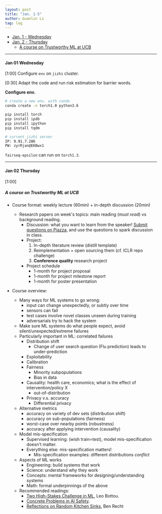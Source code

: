 ```yaml
---
layout: post
title: "Jan. 1-5"
author: Guanlin Li
tag: log
---
```


* [Jan. 1 - Wednesday](#jan-01-wednesday)
* [Jan. 2 - Thursday](#jan-02-thursday)
  * [A course on Trustworthy ML at UCB](#a-course-on-trustworthy-ml-at-ucb)

---

#### Jan 01 Wednesday

[1:00] Configure `env` on `jizhi` cluster.

[0:30] Adapt the code and run risk estimation for barrier words.



**Configure env.**

```bash
# create a new env. with conda
conda create -n torch1.0 python3.6

pip install torch
pip install ipdb
pip install ipython
pip install tqdm

# current jizhi server
IP: 9.91.7.206
PW: zyrRjan@EKBwx1
```

`fairseq-epsilon` can run on `torch1.3`.

---

#### Jan 02 Thursday

[1:00] 



##### A course on Trustworthy ML at UCB

- Course format: weekly lecture (60min) + in-depth discussion (20min)
  - Research papers on week's topics: main reading (*must read*) vs background reading.
    - Discussion: what you want to learn from the speaker! <u>Submit questions on Piazza</u>, and use the questions to spark discussion in class.
    - Project:
      1. In-depth literature review (distill template)
      2. Reimplementation + open sourcing them (cf. ICLR repo challenge)
      3. **Conference quality** research project
    - Project schedule
      - 1-month for project proposal
      - 1-month for project milestone report
      - 1-month for poster presentation

- Course overview:
  - Many ways for ML systems to go wrong:
    - input can change unexpectedly, or subtly over time
    - sensors can fail
    - test cases involve novel classes unseen during training
    - adversarials try to hack the system
  - Make sure ML systems do what people expect, avoid silent/unexpected/extreme failures
  - Particularly important in ML: correlated failures
    - Distribution shift
      - Change of user search question (Flu prediction) leads to under-prediction
    - Exploitability
    - Calibration
    - Fairness
      - Minority subpopulations
      - Bias in data
    - Causality: health care, economics; what is the effect of intervention/policy X
      - out-of-distribution
    - Privacy v.s. accuracy
      - Differential privacy
  - Alternative metrics
    - accuracy on variety of dev sets (distribution shift)
    - accuracy on sub-populations (fairness)
    - worst-case over nearby points (robustness)
    - accuracy after applying intervention (causality)
  - Model mis-specification
    - Supervised learning: (wish train=test), model mis-specification doesn't matter.
    - Everything else: mis-specification matters!
      - Mis-specification examples: different distributions *conflict*
  - Aspects of ML works
    - Engineering: build systems that work
    - Science: understand why they work
    - Concepts: mental frameworks for designing/understanding systems
    - Math: formal underpinnings of the above
  - Recommended readings:
    - [Two High-Stakes Challenge in ML](https://icml.cc/2015/invited/LeonBottouICML2015.pdf), Leo Bottou.
    - [Concrete Problems in AI Safety](https://arxiv.org/abs/1606.06565).
    - [Reflections on Random Kitchen Sinks](http://www.argmin.net/2017/12/05/kitchen-sinks/), Ben Recht